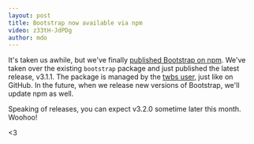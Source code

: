 ```yaml
---
layout: post
title: Bootstrap now available via npm
video: z33tH-JdPDg
author: mdo
---
```


It's taken us awhile, but we've finally [published Bootstrap on npm](https://www.npmjs.com/package/bootstrap). We've taken over the existing `bootstrap` package and just published the latest release, v3.1.1. The package is managed by the [twbs user](https://www.npmjs.com/org/twbs), just like on GitHub. In the future, when we release new versions of Bootstrap, we'll update npm as well.

Speaking of releases, you can expect v3.2.0 sometime later this month. Woohoo!

<3
